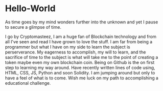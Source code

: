 # Hello-World
As time goes by my mind wonders further into the unknown and yet I pause to secure a glimpse of time.

I go by Cryptomasteez, I am a huge fan of Blockchain technology and from all I've seen and read I have grown to love the stuff.  I am far from being a programmer but what I have on my side to learn the subject is perserverance. My eagerness to accomplish, my will to learn, and the sacrifice of time to the subject is what will take me to the point of creating a token maybe even my own blockchain coin. Being on Github is the on first step to learning my way around. Have recently written lines of code using, HTML, CSS, JS, Python and soon Solidity.  I am jumping around but only to have a feel of what is to come.  Wish me luck on my path to accomplishing a educational challenge.
